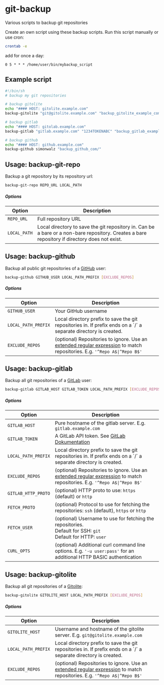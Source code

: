 # git-backup

Various scripts to backup git repositories

Create an own script using these backup scripts.
Run this script manually or use cron:

```sh
crontab -e
```
add for once a day:
```cron
0 5 * * * /home/user/bin/mybackup_script
```

## Example script


```sh
#!/bin/sh
# backup my git repositories

# backup gitolite
echo "#### HOST: gitolite.example.com"
backup-gitolite "git@gitolite.example.com" "backup_gitolite_example_com/"

# backup gitlab
echo "#### HOST: gitolab.example.com"
backup-gitlab "gitlab.example.com" "1234TOKENABC" "backup_gitlab_example_com/"

# backup github
echo "#### HOST: github.example.com"
backup-github simonwalz "backup_github_com/"
```

## Usage: backup-git-repo

Backup a git repository by its repository url:

```sh
backup-git-repo REPO_URL LOCAL_PATH
```

##### Options
<table>
  <thead>
  <tr>
    <th>Option</th>
    <th>Description</th>
  </tr>
  </thead>
  <tbody>
  <tr>
    <td><code>REPO_URL</code></td>
    <td>Full repository URL</td>
  </tr>
  <tr>
    <td><code>LOCAL_PATH</code></td>
    <td>Local directory to save the git repository in. Can be a bare or a non-bare repository. Creates a bare repository if directory does not exist.</td>
  </tr>
  </tbody>
</table>


## Usage: backup-github

Backup all public git repositories of a [GitHub](https://github.com) user:

```sh
backup-github GITHUB_USER LOCAL_PATH_PREFIX [EXCLUDE_REPOS]
```

##### Options

<table>
  <thead>
  <tr>
    <th>Option</th>
    <th>Description</th>
  </tr>
  </thead>
  <tbody>
  <tr>
    <td><code>GITHUB_USER</code></td>
    <td>Your GitHub username</td>
  </tr>
  <tr>
    <td><code>LOCAL_PATH_PREFIX</code></td>
    <td>Local directory prefix to save the git repositories in. If prefix ends on a `/` a separate directory is created.</td>
  </tr>
  <tr>
    <td><code>EXCLUDE_REPOS</code></td>
    <td>(optional) Repositories to ignore. Use an <a href="https://en.wikibooks.org/wiki/Regular_Expressions/POSIX-Extended_Regular_Expressions">extended regular expression</a> to match repositories. E.g. <code>'^Repo A$|^Repo B$'</td>
  </tr>
  </tbody>
</table>


## Usage: backup-gitlab

Backup all git repositories of a [GitLab](https://gitlab.com) user:

```sh
backup-gitlab GITLAB_HOST GITLAB_TOKEN LOCAL_PATH_PREFIX [EXCLUDE_REPOS] [GITLAB_HTTP_PROTO] [FETCH_PROTO] [GITLAB_USER] [CURL_OPTS]
```

##### Options

<table>
  <thead>
  <tr>
    <th>Option</th>
    <th>Description</th>
  </tr>
  </thead>
  <tbody>
  <tr>
    <td><code>GITLAB_HOST</code></td>
    <td>Pure hostname of the gitlab server. E.g. <code>gitlab.example.com</code></td>
  </tr>
  <tr>
    <td><code>GITLAB_TOKEN</code></td>
    <td>A GitLab API token. See <a href="https://docs.gitlab.com/ee/user/profile/personal_access_tokens.html">GitLab Dokumentation</a></td>
  </tr>
  <tr>
    <td><code>LOCAL_PATH_PREFIX</code></td>
    <td>Local directory prefix to save the git repositories in. If prefix ends on a `/` a separate directory is created.</td>
  </tr>
  <tr>
    <td><code>EXCLUDE_REPOS</code></td>
    <td>(optional) Repositories to ignore. Use an <a href="https://en.wikibooks.org/wiki/Regular_Expressions/POSIX-Extended_Regular_Expressions">extended regular expression</a> to match repositories. E.g. <code>'^Repo A$|^Repo B$'</td>
  </tr>
  <tr>
    <td><code>GITLAB_HTTP_PROTO</code></td>
    <td>(optional) HTTP proto to use: <code>https</code> (default) or <code>http</code></td>
  </tr>
  <tr>
    <td><code>FETCH_PROTO</code></td>
    <td>(optional) Protocol to use for fetching the repositories: <code>ssh</code> (default), <code>https</code> or <code>http</code></td>
  </tr>
  <tr>
    <td><code>FETCH_USER</code></td>
    <td>(optional) Username to use for fetching the repositories.<br>Default for SSH: <code>git</code><br>Default for HTTP: <code>user</code></td>
  </tr>
  <tr>
    <td><code>CURL_OPTS</code></td>
    <td>(optional) Additional curl command line options. E.g. <code>'-u user:pass'</code> for an additional HTTP BASIC authentication</td>
  </tr>
  </tbody>
</table>


## Usage: backup-gitolite


Backup all git repositories of a [Gitolite](http://gitolite.com):

```sh
backup-gitolite GITOLITE_HOST LOCAL_PATH_PREFIX [EXCLUDE_REPOS]
```

##### Options

<table>
  <thead>
  <tr>
    <th>Option</th>
    <th>Description</th>
  </tr>
  </thead>
  <tbody>
  <tr>
    <td><code>GITOLITE_HOST</code></td>
    <td>Username and hostname of the gitolite server. E.g. <code>git@gitolite.example.com</code></td>
  </tr>
  <tr>
    <td><code>LOCAL_PATH_PREFIX</code></td>
    <td>Local directory prefix to save the git repositories in. If prefix ends on a `/` a separate directory is created.</td>
  </tr>
  <tr>
    <td><code>EXCLUDE_REPOS</code></td>
    <td>(optional) Repositories to ignore. Use an <a href="https://en.wikibooks.org/wiki/Regular_Expressions/POSIX-Extended_Regular_Expressions">extended regular expression</a> to match repositories. E.g. <code>'^Repo A$|^Repo B$'</td>
  </tr>
  </tbody>
</table>

